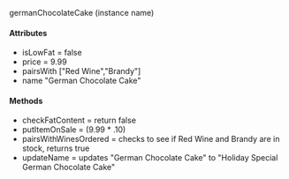 germanChocolateCake (instance name)
#### Attributes
- isLowFat = false
- price = 9.99
- pairsWith ["Red Wine","Brandy"]
- name "German Chocolate Cake"
#### Methods
- checkFatContent = return false
- putItemOnSale = (9.99 * .10)
- pairsWithWinesOrdered = checks to see if Red Wine and Brandy are in stock, returns true
- updateName = updates "German Chocolate Cake" to "Holiday Special German Chocolate Cake"
